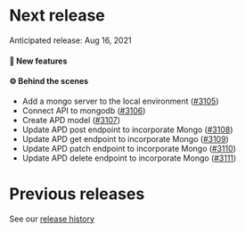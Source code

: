 # Next release

Anticipated release: Aug 16, 2021

#### 🚀 New features

#### ⚙️ Behind the scenes

- Add a mongo server to the local environment ([#3105])
- Connect API to mongodb ([#3106])
- Create APD model ([#3107])
- Update APD post endpoint to incorporate Mongo ([#3108])
- Update APD get endpoint to incorporate Mongo ([#3109])
- Update APD patch endpoint to incorporate Mongo ([#3110])
- Update APD delete endpoint to incorporate Mongo ([#3111])

# Previous releases

See our [release history](https://github.com/CMSgov/eAPD/releases)

[#3105]: https://github.com/CMSgov/eAPD/issues/3105
[#3106]: https://github.com/CMSgov/eAPD/issues/3106
[#3107]: https://github.com/CMSgov/eAPD/issues/3107
[#3108]: https://github.com/CMSgov/eAPD/issues/3108
[#3109]: https://github.com/CMSgov/eAPD/issues/3109
[#3110]: https://github.com/CMSgov/eAPD/issues/3110
[#3111]: https://github.com/CMSgov/eAPD/issues/3111
